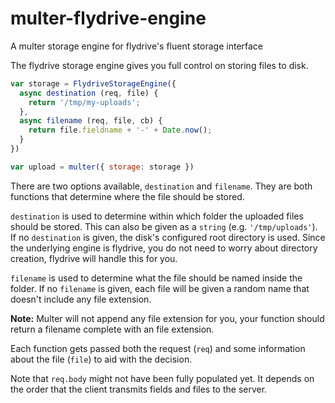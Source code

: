 # multer-flydrive-engine
A multer storage engine for flydrive's fluent storage interface

The flydrive storage engine gives you full control on storing files to disk.

```javascript
var storage = FlydriveStorageEngine({
  async destination (req, file) {
    return '/tmp/my-uploads';
  },
  async filename (req, file, cb) {
    return file.fieldname + '-' + Date.now();
  }
})

var upload = multer({ storage: storage })
```

There are two options available, `destination` and `filename`. They are both
functions that determine where the file should be stored.

`destination` is used to determine within which folder the uploaded files should
be stored. This can also be given as a `string` (e.g. `'/tmp/uploads'`). If no
`destination` is given, the disk's configured root directory is used. Since the underlying
engine is flydrive, you do not need to worry about directory creation, flydrive
will handle this for you.

`filename` is used to determine what the file should be named inside the folder.
If no `filename` is given, each file will be given a random name that doesn't
include any file extension.

**Note:** Multer will not append any file extension for you, your function
should return a filename complete with an file extension.

Each function gets passed both the request (`req`) and some information about
the file (`file`) to aid with the decision.

Note that `req.body` might not have been fully populated yet. It depends on the
order that the client transmits fields and files to the server.
